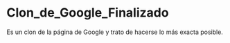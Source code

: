 # Clon_de_Google_Finalizado
Es un clon de la página de Google y trato de hacerse lo más exacta posible. 
